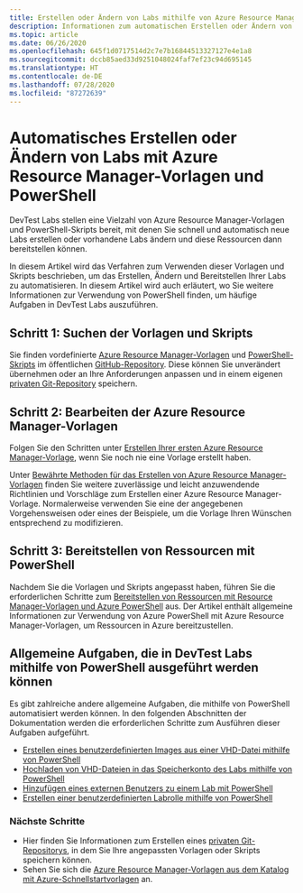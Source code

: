 ```yaml
---
title: Erstellen oder Ändern von Labs mithilfe von Azure Resource Manager-Vorlagen
description: Informationen zum automatischen Erstellen oder Ändern von Labs in einem DevTest Lab mithilfe von Azure Resource Manager-Vorlagen mit PowerShell
ms.topic: article
ms.date: 06/26/2020
ms.openlocfilehash: 645f1d0717514d2c7e7b16844513327127e4e1a8
ms.sourcegitcommit: dccb85aed33d9251048024faf7ef23c94d695145
ms.translationtype: HT
ms.contentlocale: de-DE
ms.lasthandoff: 07/28/2020
ms.locfileid: "87272639"
---
```

# <a name="create-or-modify-labs-automatically-using-azure-resource-manager-templates-and-powershell"></a>Automatisches Erstellen oder Ändern von Labs mit Azure Resource Manager-Vorlagen und PowerShell

DevTest Labs stellen eine Vielzahl von Azure Resource Manager-Vorlagen und PowerShell-Skripts bereit, mit denen Sie schnell und automatisch neue Labs erstellen oder vorhandene Labs ändern und diese Ressourcen dann bereitstellen können.

In diesem Artikel wird das Verfahren zum Verwenden dieser Vorlagen und Skripts beschrieben, um das Erstellen, Ändern und Bereitstellen Ihrer Labs zu automatisieren. In diesem Artikel wird auch erläutert, wo Sie weitere Informationen zur Verwendung von PowerShell finden, um häufige Aufgaben in DevTest Labs auszuführen.

## <a name="step-1-gather-your-templates-and-scripts"></a>Schritt 1: Suchen der Vorlagen und Skripts
Sie finden vordefinierte [Azure Resource Manager-Vorlagen](https://github.com/Azure/azure-devtestlab/tree/master/samples/DevTestLabs/QuickStartTemplates) und [PowerShell-Skripts](https://github.com/Azure/azure-devtestlab/tree/master/samples/DevTestLabs/Scripts) im öffentlichen [GitHub-Repository](https://github.com/Azure/azure-devtestlab). Diese können Sie unverändert übernehmen oder an Ihre Anforderungen anpassen und in einem eigenen [privaten Git-Repository](devtest-lab-add-artifact-repo.md) speichern.

## <a name="step-2-modify-your-azure-resource-manager-template"></a>Schritt 2: Bearbeiten der Azure Resource Manager-Vorlagen
Folgen Sie den Schritten unter [Erstellen Ihrer ersten Azure Resource Manager-Vorlage](../azure-resource-manager/templates/quickstart-create-templates-use-the-portal.md), wenn Sie noch nie eine Vorlage erstellt haben.

Unter [Bewährte Methoden für das Erstellen von Azure Resource Manager-Vorlagen](../azure-resource-manager/templates/template-best-practices.md) finden Sie weitere zuverlässige und leicht anzuwendende Richtlinien und Vorschläge zum Erstellen einer Azure Resource Manager-Vorlage. Normalerweise verwenden Sie eine der angegebenen Vorgehensweisen oder eines der Beispiele, um die Vorlage Ihren Wünschen entsprechend zu modifizieren.

## <a name="step-3-deploy-resources-with-powershell"></a>Schritt 3: Bereitstellen von Ressourcen mit PowerShell
Nachdem Sie die Vorlagen und Skripts angepasst haben, führen Sie die erforderlichen Schritte zum [Bereitstellen von Ressourcen mit Resource Manager-Vorlagen und Azure PowerShell](../azure-resource-manager/templates/deploy-powershell.md) aus. Der Artikel enthält allgemeine Informationen zur Verwendung von Azure PowerShell mit Azure Resource Manager-Vorlagen, um Ressourcen in Azure bereitzustellen.


## <a name="common-tasks-you-can-perform-in-devtest-labs-using-powershell"></a>Allgemeine Aufgaben, die in DevTest Labs mithilfe von PowerShell ausgeführt werden können
Es gibt zahlreiche andere allgemeine Aufgaben, die mithilfe von PowerShell automatisiert werden können. In den folgenden Abschnitten der Dokumentation werden die erforderlichen Schritte zum Ausführen dieser Aufgaben aufgeführt.

* [Erstellen eines benutzerdefinierten Images aus einer VHD-Datei mithilfe von PowerShell](devtest-lab-create-custom-image-from-vhd-using-powershell.md)
* [Hochladen von VHD-Dateien in das Speicherkonto des Labs mithilfe von PowerShell](devtest-lab-upload-vhd-using-powershell.md)
* [Hinzufügen eines externen Benutzers zu einem Lab mit PowerShell](devtest-lab-add-devtest-user.md#add-an-external-user-to-a-lab-using-powershell)
* [Erstellen einer benutzerdefinierten Labrolle mithilfe von PowerShell](devtest-lab-grant-user-permissions-to-specific-lab-policies.md#creating-a-lab-custom-role-using-powershell)

### <a name="next-steps"></a>Nächste Schritte
* Hier finden Sie Informationen zum Erstellen eines [privaten Git-Repositorys](devtest-lab-add-artifact-repo.md), in dem Sie Ihre angepassten Vorlagen oder Skripts speichern können.
* Sehen Sie sich die [Azure Resource Manager-Vorlagen aus dem Katalog mit Azure-Schnellstartvorlagen](https://github.com/Azure/azure-quickstart-templates) an.
